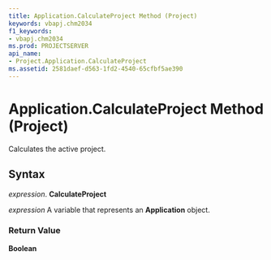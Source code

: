 ```yaml
---
title: Application.CalculateProject Method (Project)
keywords: vbapj.chm2034
f1_keywords:
- vbapj.chm2034
ms.prod: PROJECTSERVER
api_name:
- Project.Application.CalculateProject
ms.assetid: 2581daef-d563-1fd2-4540-65cfbf5ae390
---
```



# Application.CalculateProject Method (Project)

Calculates the active project.


## Syntax

 _expression_. **CalculateProject**

 _expression_ A variable that represents an **Application** object.


### Return Value

 **Boolean**



